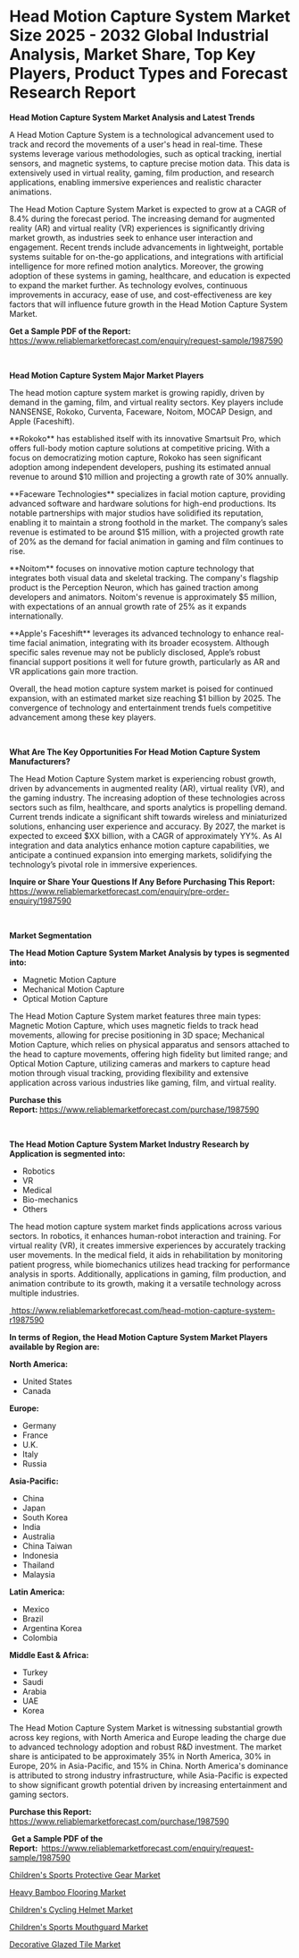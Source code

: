 <p><h1>Head Motion Capture System Market Size 2025 - 2032 Global Industrial Analysis, Market Share, Top Key Players, Product Types and Forecast Research Report</h1></p><p><strong>Head Motion Capture System Market Analysis and Latest Trends</strong></p>
<p><p>A Head Motion Capture System is a technological advancement used to track and record the movements of a user's head in real-time. These systems leverage various methodologies, such as optical tracking, inertial sensors, and magnetic systems, to capture precise motion data. This data is extensively used in virtual reality, gaming, film production, and research applications, enabling immersive experiences and realistic character animations.</p><p>The Head Motion Capture System Market is expected to grow at a CAGR of 8.4% during the forecast period. The increasing demand for augmented reality (AR) and virtual reality (VR) experiences is significantly driving market growth, as industries seek to enhance user interaction and engagement. Recent trends include advancements in lightweight, portable systems suitable for on-the-go applications, and integrations with artificial intelligence for more refined motion analytics. Moreover, the growing adoption of these systems in gaming, healthcare, and education is expected to expand the market further. As technology evolves, continuous improvements in accuracy, ease of use, and cost-effectiveness are key factors that will influence future growth in the Head Motion Capture System Market.</p></p>
<p><strong>Get a Sample PDF of the Report:&nbsp;</strong> <a href="https://www.reliablemarketforecast.com/enquiry/request-sample/1987590?utm_campaign=1080&utm_medium=2&utm_source=Github&utm_content=ia&utm_term=06042025&utm_id=head-motion-capture-system">https://www.reliablemarketforecast.com/enquiry/request-sample/1987590</a></p>
<p>&nbsp;</p>
<p><strong>Head Motion Capture System Major Market Players</strong></p>
<p><p>The head motion capture system market is growing rapidly, driven by demand in the gaming, film, and virtual reality sectors. Key players include NANSENSE, Rokoko, Curventa, Faceware, Noitom, MOCAP Design, and Apple (Faceshift).</p><p>**Rokoko** has established itself with its innovative Smartsuit Pro, which offers full-body motion capture solutions at competitive pricing. With a focus on democratizing motion capture, Rokoko has seen significant adoption among independent developers, pushing its estimated annual revenue to around $10 million and projecting a growth rate of 30% annually.</p><p>**Faceware Technologies** specializes in facial motion capture, providing advanced software and hardware solutions for high-end productions. Its notable partnerships with major studios have solidified its reputation, enabling it to maintain a strong foothold in the market. The company’s sales revenue is estimated to be around $15 million, with a projected growth rate of 20% as the demand for facial animation in gaming and film continues to rise.</p><p>**Noitom** focuses on innovative motion capture technology that integrates both visual data and skeletal tracking. The company's flagship product is the Perception Neuron, which has gained traction among developers and animators. Noitom's revenue is approximately $5 million, with expectations of an annual growth rate of 25% as it expands internationally.</p><p>**Apple's Faceshift** leverages its advanced technology to enhance real-time facial animation, integrating with its broader ecosystem. Although specific sales revenue may not be publicly disclosed, Apple’s robust financial support positions it well for future growth, particularly as AR and VR applications gain more traction.</p><p>Overall, the head motion capture system market is poised for continued expansion, with an estimated market size reaching $1 billion by 2025. The convergence of technology and entertainment trends fuels competitive advancement among these key players.</p></p>
<p>&nbsp;</p>
<p><strong>What Are The Key Opportunities For Head Motion Capture System Manufacturers?</strong></p>
<p><p>The Head Motion Capture System market is experiencing robust growth, driven by advancements in augmented reality (AR), virtual reality (VR), and the gaming industry. The increasing adoption of these technologies across sectors such as film, healthcare, and sports analytics is propelling demand. Current trends indicate a significant shift towards wireless and miniaturized solutions, enhancing user experience and accuracy. By 2027, the market is expected to exceed $XX billion, with a CAGR of approximately YY%. As AI integration and data analytics enhance motion capture capabilities, we anticipate a continued expansion into emerging markets, solidifying the technology’s pivotal role in immersive experiences.</p></p>
<p><strong>Inquire or Share Your Questions If Any Before Purchasing This Report:</strong> <a href="https://www.reliablemarketforecast.com/enquiry/pre-order-enquiry/1987590?utm_campaign=1080&utm_medium=2&utm_source=Github&utm_content=ia&utm_term=06042025&utm_id=head-motion-capture-system">https://www.reliablemarketforecast.com/enquiry/pre-order-enquiry/1987590</a></p>
<p>&nbsp;</p>
<p><strong>Market Segmentation</strong></p>
<p><strong>The Head Motion Capture System Market Analysis by types is segmented into:</strong></p>
<p><ul><li>Magnetic Motion Capture</li><li>Mechanical Motion Capture</li><li>Optical Motion Capture</li></ul></p>
<p><p>The Head Motion Capture System market features three main types: Magnetic Motion Capture, which uses magnetic fields to track head movements, allowing for precise positioning in 3D space; Mechanical Motion Capture, which relies on physical apparatus and sensors attached to the head to capture movements, offering high fidelity but limited range; and Optical Motion Capture, utilizing cameras and markers to capture head motion through visual tracking, providing flexibility and extensive application across various industries like gaming, film, and virtual reality.</p></p>
<p><strong>Purchase this Report:&nbsp;</strong><a href="https://www.reliablemarketforecast.com/purchase/1987590?utm_campaign=1080&utm_medium=2&utm_source=Github&utm_content=ia&utm_term=06042025&utm_id=head-motion-capture-system">https://www.reliablemarketforecast.com/purchase/1987590</a></p>
<p>&nbsp;</p>
<p><strong>The Head Motion Capture System Market Industry Research by Application is segmented into:</strong></p>
<p><ul><li>Robotics</li><li>VR</li><li>Medical</li><li>Bio-mechanics</li><li>Others</li></ul></p>
<p><p>The head motion capture system market finds applications across various sectors. In robotics, it enhances human-robot interaction and training. For virtual reality (VR), it creates immersive experiences by accurately tracking user movements. In the medical field, it aids in rehabilitation by monitoring patient progress, while biomechanics utilizes head tracking for performance analysis in sports. Additionally, applications in gaming, film production, and animation contribute to its growth, making it a versatile technology across multiple industries.</p></p>
<p><a href="https://www.reliablemarketforecast.com/head-motion-capture-system-r1987590?utm_campaign=1080&utm_medium=2&utm_source=Github&utm_content=ia&utm_term=06042025&utm_id=head-motion-capture-system">&nbsp;https://www.reliablemarketforecast.com/head-motion-capture-system-r1987590</a></p>
<p><strong>In terms of Region, the Head Motion Capture System Market Players available by Region are:</strong></p>
<p>
    <p> <strong> North America: </strong>
        <ul>
            <li>United States</li>
            <li>Canada</li>
        </ul>
        </p> 
    <p> <strong> Europe: </strong>
        <ul>
            <li>Germany</li>
            <li>France</li>
            <li>U.K.</li>
            <li>Italy</li>
            <li>Russia</li>
        </ul>
        </p> 
    <p> <strong> Asia-Pacific: </strong>
        <ul>
            <li>China</li>
            <li>Japan</li>
            <li>South Korea</li>
            <li>India</li>
            <li>Australia</li>
            <li>China Taiwan</li>
            <li>Indonesia</li>
            <li>Thailand</li>
            <li>Malaysia</li>
        </ul>
        </p> 
    <p> <strong> Latin America: </strong>
        <ul>
            <li>Mexico</li>
            <li>Brazil</li>
            <li>Argentina Korea</li>
            <li>Colombia</li>
        </ul>
        </p> 
    <p> <strong> Middle East & Africa: </strong>
        <ul>
            <li>Turkey</li>
            <li>Saudi</li>
            <li>Arabia</li>
            <li>UAE</li>
            <li>Korea</li>
        </ul>
    </p>
    </p>
<p><p>The Head Motion Capture System Market is witnessing substantial growth across key regions, with North America and Europe leading the charge due to advanced technology adoption and robust R&D investment. The market share is anticipated to be approximately 35% in North America, 30% in Europe, 20% in Asia-Pacific, and 15% in China. North America's dominance is attributed to strong industry infrastructure, while Asia-Pacific is expected to show significant growth potential driven by increasing entertainment and gaming sectors.</p></p>
<p><strong>Purchase this Report: </strong><a href="https://www.reliablemarketforecast.com/purchase/1987590?utm_campaign=1080&utm_medium=2&utm_source=Github&utm_content=ia&utm_term=06042025&utm_id=head-motion-capture-system">https://www.reliablemarketforecast.com/purchase/1987590</a></p>
<p>&nbsp;<strong>Get a Sample PDF of the Report:&nbsp;&nbsp;</strong><a href="https://www.reliablemarketforecast.com/enquiry/request-sample/1987590?utm_campaign=1080&utm_medium=2&utm_source=Github&utm_content=ia&utm_term=06042025&utm_id=head-motion-capture-system">https://www.reliablemarketforecast.com/enquiry/request-sample/1987590</a></p>
<p><strong></strong></p>
<p><p><a href="https://github.com/saqafidrahea/Market-Research-Report-List-1/blob/main/childrens-sports-protective-gear-market.md?utm_campaign=1080&utm_medium=2&utm_source=Github&utm_content=ia&utm_term=06042025&utm_id=head-motion-capture-system">Children's Sports Protective Gear Market</a></p><p><a href="https://github.com/rueffmuoloqw/Market-Research-Report-List-1/blob/main/heavy-bamboo-flooring-market.md?utm_campaign=1080&utm_medium=2&utm_source=Github&utm_content=ia&utm_term=06042025&utm_id=head-motion-capture-system">Heavy Bamboo Flooring Market</a></p><p><a href="https://github.com/afghatakito29/Market-Research-Report-List-1/blob/main/childrens-cycling-helmet-market.md?utm_campaign=1080&utm_medium=2&utm_source=Github&utm_content=ia&utm_term=06042025&utm_id=head-motion-capture-system">Children's Cycling Helmet Market</a></p><p><a href="https://github.com/atawanyeze/Market-Research-Report-List-1/blob/main/childrens-sports-mouthguard-market.md?utm_campaign=1080&utm_medium=2&utm_source=Github&utm_content=ia&utm_term=06042025&utm_id=head-motion-capture-system">Children's Sports Mouthguard Market</a></p><p><a href="https://github.com/onutsheinz/Market-Research-Report-List-1/blob/main/decorative-glazed-tile-market.md?utm_campaign=1080&utm_medium=2&utm_source=Github&utm_content=ia&utm_term=06042025&utm_id=head-motion-capture-system">Decorative Glazed Tile Market</a></p></p>
